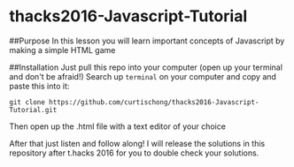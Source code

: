 # thacks2016-Javascript-Tutorial

##Purpose
In this lesson you will learn important concepts of Javascript by making a simple HTML game

##Installation
Just pull this repo into your computer
(open up your terminal and don't be afraid!)
Search up ```terminal``` on your computer and copy and paste this into it:
```
git clone https://github.com/curtischong/thacks2016-Javascript-Tutorial.git
```

Then open up the .html file with a text editor of your choice

After that just listen and follow along! I will release the solutions in this repository after t.hacks 2016 for you to double check your solutions.
